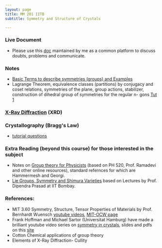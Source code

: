 ```yaml
---
layout: page
title: MM 201 IITB
subtitle: Symmetry and Structure of Crystals

---
```

### Live Document
* Please use this [doc](https://docs.google.com/document/d/1LolvOTlQXjgoUoAa9VXdlVlFPrW_xnmf8abs0Jyk9_Y/edit?usp=sharing) maintained by me as a common platform to discuss doubts, problems and communicate.

### Notes
* [Basic Terms to describe symmetries (groups) and Examples](https://drive.google.com/file/d/1DKfjXo2nxufEqZzxlnJnxpQClZsUjRS9/view?usp=sharing)
* Lagrange Theorem, equivalence classes (partitions) by conjugacy and coset relations, symmetries of the plane, group actions, stabilizer, construction of dihedral group of symmetries for the regular n- gons [Tut 1](https://drive.google.com/file/d/1DNbJpA5fVLLn3Y-YrIxud18_d3xGr86a/view?usp=sharing)

### [X-Ray Diffraction](https://docs.google.com/document/d/e/2PACX-1vTUdsMtJZup_UxwzmE6D_7IZ6OCdfQRd_L3QZ6UBVHo97fCKjHkJtMih3KQ8AbofF1PYqOkYHEJwctR/pub) (XRD)

### Crystallography (Bragg's Law)
* [tutorial questions](https://docs.google.com/document/d/e/2PACX-1vTogJSfHCfKzlU1-TobYx6BvvW94SlSoxTw7lXiI-sYdYuNVTNaxiaAyLznlJxVvuFQ_gD78J09oyMP/pub)

### Extra Reading (beyond this course) for those interested in the subject
* Notes on [Group theory for Physicists](https://drive.google.com/file/d/1DXK716YgkUfmkrDgQ5jscjf5ngiYEO5j/view?usp=sharing) (based on PH 520, Prof. Ramadevi and other online resources), standard refernces for which are Hammermesh and Georgi.
* [Lie Groups, Symmetry and Shimura Varieties](https://drive.google.com/file/d/0B2Uc1VPlIxGabkE1RTh1RTR2emIwTHdUTFRhdlhfdkMzX3FV/view?usp=sharing) based on Lectures by Prof. Dipendra Prasad at IIT Bombay.

### References: 
* MIT 3.60 Symmetry, Structure, Tensor Properties of Materials by Prof. Bernhardt Wuensch [youtube videos](https://youtu.be/vT_6DlaHcWQ), [MIT-OCW page](http://ocw.mit.edu/3-60F05)
* Frank Hoffman and Michael Sartor (Universitat Hamburg) have made a brilliant youtube video series on [symmetry in crystals](https://youtu.be/aB7PUoPxjAM), slides and pdfs on this [site](https://crystalsymmetry.wordpress.com/yt/)
* Cotton Chemical applications of group theory
* Elements of X-Ray Diffraction- Cullity
